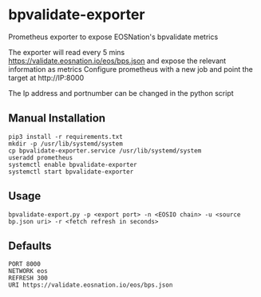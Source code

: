 # bpvalidate-exporter
Prometheus exporter to expose EOSNation's bpvalidate metrics

The exporter will read every 5 mins https://validate.eosnation.io/eos/bps.json and expose the relevant information as metrics
Configure prometheus with a new job and point the target at http://IP:8000 

The Ip address and portnumber can be changed in the python script

## Manual Installation

```
pip3 install -r requirements.txt
mkdir -p /usr/lib/systemd/system
cp bpvalidate-exporter.service /usr/lib/systemd/system
useradd prometheus
systemctl enable bpvalidate-exporter
systemctl start bpvalidate-exporter
```

## Usage

```
bpvalidate-export.py -p <export port> -n <EOSIO chain> -u <source bp.json uri> -r <fetch refresh in seconds>
```

## Defaults

```
PORT 8000
NETWORK eos
REFRESH 300
URI https://validate.eosnation.io/eos/bps.json
```
